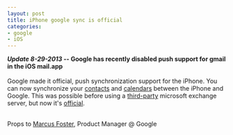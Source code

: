 ```yaml
---
layout: post
title: iPhone google sync is official
categories:
- google
- iOS
---
```

<strong><i>Update 8-29-2013</i> -- Google has recently disabled push support for gmail in the iOS mail.app</strong><br /><br />
Google made it official, push synchronization support for the iPhone.  You can now synchronize your <a href="http://mail.google.com/mail/contacts/ui/ContactManager">contacts</a> and <a href="http://www.google.com/calendar">calendars</a> between the iPhone and Google.  This was possible before using a <a href="http://www.nuevasync.com/">third-party</a> microsoft exchange server, but now it's <a href="http://googleblog.blogspot.com/2009/02/calendar-and-contact-syncing-for-iphone.html">official</a>.<br /><br />

Props to <a href="http://marcusfoster.com/">Marcus Foster</a>, Product Manager @ Google<br /><br />
<object width="400" height="246" data="http://www.youtube.com/v/Kt_-qHczCMg&amp;ap=%2526fmt%3D22" type="application/x-shockwave-flash"><param name="wmode" value="window" /><param name="allowFullScreen" value="true" /><param name="allowscriptaccess" value="always" /><param name="src" value="http://www.youtube.com/v/Kt_-qHczCMg&amp;ap=%2526fmt%3D22" /><param name="allowfullscreen" value="true" /></object>
